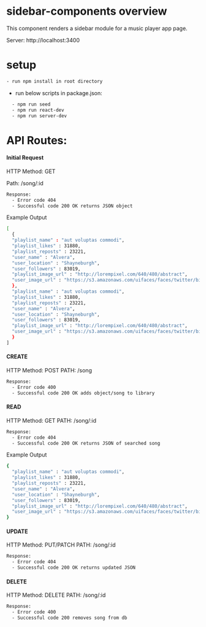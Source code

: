 # sidebar-components overview
This component renders a sidebar module for a music player app page.

Server: http://localhost:3400

# setup 
``` sh
- run npm install in root directory
```
- run below scripts in package.json:
```sh
  - npm run seed 
  - npm run react-dev
  - npm run server-dev
  ```


# API Routes:

#### Initial Request
HTTP Method: GET 

Path: /song/:id

```sh
Response: 
  - Error code 404 
  - Successful code 200 OK returns JSON object
```
Example Output 
```sh
[
  { 
  "playlist_name" : "aut voluptas commodi", 
  "playlist_likes" : 31880, 
  "playlist_reposts" : 23221, 
  "user_name" : "Alvera", 
  "user_location" : "Shayneburgh", 
  "user_followers" : 83019, 
  "playlist_image_url" : "http://lorempixel.com/640/480/abstract", 
  "user_image_url" : "https://s3.amazonaws.com/uifaces/faces/twitter/bighanddesign/128.jpg" 
  },
  "playlist_name" : "aut voluptas commodi", 
  "playlist_likes" : 31880, 
  "playlist_reposts" : 23221, 
  "user_name" : "Alvera", 
  "user_location" : "Shayneburgh", 
  "user_followers" : 83019, 
  "playlist_image_url" : "http://lorempixel.com/640/480/abstract", 
  "user_image_url" : "https://s3.amazonaws.com/uifaces/faces/twitter/bighanddesign/128.jpg" 
  }
]
```

#### CREATE 
HTTP Method: POST
PATH: /song
```sh
Response:
  - Error code 400
  - Successful code 200 OK adds object/song to library
```

#### READ
HTTP Method: GET
PATH: /song/:id
```sh
Response:
  - Error code 404
  - Successful code 200 OK returns JSON of searched song
```
Example Output 
```sh
{
  "playlist_name" : "aut voluptas commodi", 
  "playlist_likes" : 31880, 
  "playlist_reposts" : 23221, 
  "user_name" : "Alvera", 
  "user_location" : "Shayneburgh", 
  "user_followers" : 83019, 
  "playlist_image_url" : "http://lorempixel.com/640/480/abstract", 
  "user_image_url" : "https://s3.amazonaws.com/uifaces/faces/twitter/bighanddesign/128.jpg" 
}
```

#### UPDATE
HTTP Method: PUT/PATCH
PATH: /song/:id
```sh
Response: 
  - Error code 404
  - Successful code 200 OK returns updated JSON
```

#### DELETE
HTTP Method: DELETE
PATH: /song/:id
```sh
Response:
  - Error code 400
  - Successful code 200 removes song from db
  ```
